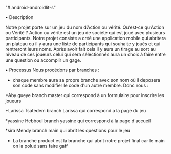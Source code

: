 
"# android-androidlit-s"

•	Description

Notre projet porte sur un jeu du nom d’Action ou vérité. Qu’est-ce qu’Action ou Vérité ?  Action ou vérité est un jeu de société qui est joué avec plusieurs participants. Notre projet consiste a créé une application mobile qui abritera un plateau ou il y aura une liste de participants qui souhaite y joués et qui rentreront leurs noms. Après avoir fait cela il y aura un tirage au sort au niveau de ces joueurs celui qui sera sélectionnés aura un choix à faire entre une question ou accomplir un gage. 

•	Processus
Nous procédons par branches :

- chaque membre aura sa propre branche avec son nom où il deposera son code sans modifier le code d'un autre membre. Donc nous :

*Aby gueye branch master qui correspond à un formulaire pour inscrire les joueurs

*Larissa Tsatedem branch Larissa qui correspond a la page du jeu 

*yassine Hebboul branch yassine qui correspond à la page d'accueil

*sira Mendy branch main qui abrit les questions pour le jeu

-	La branche product est la branche qui abrit notre projet final car le main on la polué sans faire gaff



